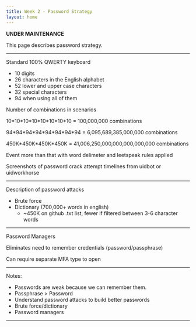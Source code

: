 ```yaml
---
title: Week 2 - Password Strategy
layout: home
---
```


**********UNDER MAINTENANCE**********

This page describes password strategy.

---
Standard 100% QWERTY keyboard
+ 10 digits
+ 26 characters in the English alphabet
+ 52 lower and upper case characters
+ 32 special characters
+ 94 when using all of them

Number of combinations in scenarios

10\*10\*10\*10\*10\*10\*10\*10 = 100,000,000 combinations

94\*94\*94\*94\*94\*94\*94\*94 = 6,095,689,385,000,000 combinations

450K\*450K\*450K\*450K = 41,006,250,000,000,000,000,000 combinations

Event more than that with word delimeter and leetspeak rules applied

Screenshots of password crack attempt timelines from uidbot or uidworkhorse

---
Description of password attacks
* Brute force
* Dictionary (700,000+ words in english)
    * ~450K on github .txt list, fewer if filtered between 3-6 character words

---
Password Managers

Eliminates need to remember credentials (password/passphrase)

Can require separate MFA type to open

---

Notes:

* Passwords are weak because we can remember them.
* Passphrase > Password
* Understand password attacks to build better passwords
* Brute force/dictionary
* Password managers

----